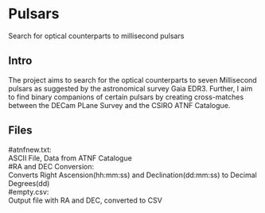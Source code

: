 # Pulsars
Search for optical counterparts to millisecond pulsars

## Intro
The project aims to search for the optical counterparts to seven Millisecond pulsars as suggested by the astronomical survey
Gaia EDR3. Further, I aim to find binary companions of certain pulsars by creating cross-matches between the DECam PLane Survey
and the CSIRO ATNF Catalogue.

## Files

#atnfnew.txt: <br>
ASCII File, Data from ATNF Catalogue <br>
#RA and DEC Conversion: <br>
Converts Right Ascension(hh:mm:ss) and Declination(dd:mm:ss) to Decimal Degrees(dd) <br>
#empty.csv: <br>
Output file with RA and DEC, converted to CSV <br>
          
